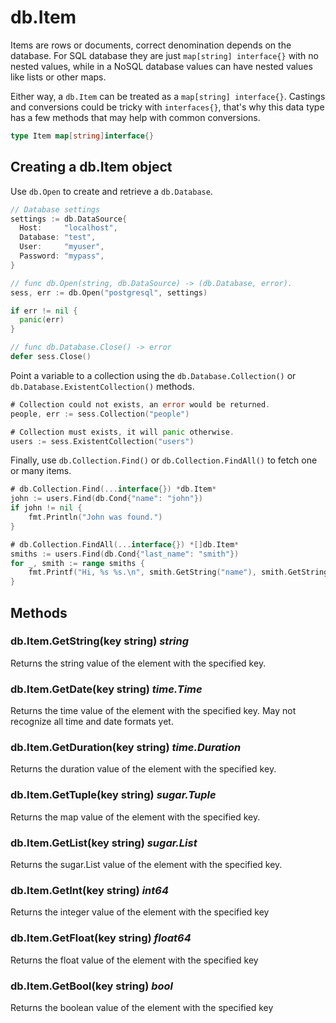 # db.Item

Items are rows or documents, correct denomination depends on the database.
For SQL database they are just ``map[string] interface{}`` with no nested values, while in a NoSQL database
values can have nested values like lists or other maps.

Either way, a ``db.Item`` can be treated as a ``map[string] interface{}``. Castings and
conversions could be tricky with `interfaces{}`, that's why this data type has a few methods that may help
with common conversions.

```go
type Item map[string]interface{}
```

## Creating a db.Item object

Use `db.Open` to create and retrieve a `db.Database`.

```go
// Database settings
settings := db.DataSource{
  Host:     "localhost",
  Database: "test",
  User:     "myuser",
  Password: "mypass",
}

// func db.Open(string, db.DataSource) -> (db.Database, error).
sess, err := db.Open("postgresql", settings)

if err != nil {
  panic(err)
}

// func db.Database.Close() -> error
defer sess.Close()
```

Point a variable to a collection using the `db.Database.Collection()` or `db.Database.ExistentCollection()` methods.

```go
# Collection could not exists, an error would be returned.
people, err := sess.Collection("people")

# Collection must exists, it will panic otherwise.
users := sess.ExistentCollection("users")
```

Finally, use `db.Collection.Find()` or `db.Collection.FindAll()` to fetch one or many items.

```go
# db.Collection.Find(...interface{}) *db.Item*
john := users.Find(db.Cond{"name": "john"})
if john != nil {
	fmt.Println("John was found.")
}

# db.Collection.FindAll(...interface{}) *[]db.Item*
smiths := users.Find(db.Cond{"last_name": "smith"})
for _, smith := range smiths {
	fmt.Printf("Hi, %s %s.\n", smith.GetString("name"), smith.GetString("last_name"))
}
```

## Methods

### db.Item.GetString(key string) *string*

Returns the string value of the element with the specified key.

### db.Item.GetDate(key string) *time.Time*

Returns the time value of the element with the specified key. May not recognize all time and date formats yet.

### db.Item.GetDuration(key string) *time.Duration*

Returns the duration value of the element with the specified key.

### db.Item.GetTuple(key string) *sugar.Tuple*

Returns the map value of the element with the specified key.

### db.Item.GetList(key string) *sugar.List*

Returns the sugar.List value of the element with the specified key.

### db.Item.GetInt(key string) *int64*

Returns the integer value of the element with the specified key

### db.Item.GetFloat(key string) *float64*

Returns the float value of the element with the specified key

### db.Item.GetBool(key string) *bool*

Returns the boolean value of the element with the specified key
